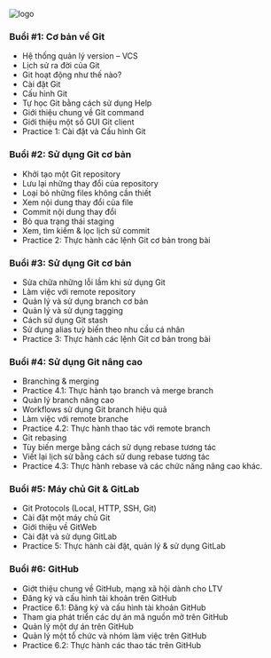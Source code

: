 ![logo](https://git-scm.com/images/logos/downloads/Git-Logo-2Color.png)

### Buổi #1: Cơ bản về Git
* Hệ thống quản lý version – VCS
* Lịch sử ra đời của Git
* Git hoạt động như thế nào?
* Cài đặt Git
* Cấu hình Git
* Tự học Git bằng cách sử dụng Help
* Giới thiệu chung về Git command
* Giới thiệu một số GUI Git client
* Practice 1: Cài đặt và Cấu hình Git

### Buổi #2: Sử dụng Git cơ bản
* Khởi tạo một Git repository
* Lưu lại những thay đổi của repository
* Loại bỏ những files không cần thiết
* Xem nội dung thay đổi của file
* Commit nội dung thay đổi
* Bỏ qua trạng thái staging
* Xem, tìm kiếm & lọc lịch sử commit
* Practice 2: Thực hành các lệnh Git cơ bản trong bài

### Buổi #3: Sử dụng Git cơ bản
* Sửa chữa những lỗi lầm khi sử dụng Git
* Làm việc với remote repository
* Quản lý và sử dụng branch cơ bản
* Quản lý và sử dụng tagging
* Cách sử dụng Git stash
* Sử dụng alias tuỳ biến theo nhu cầu cá nhân
* Practice 3: Thực hành các lệnh Git cơ bản trong bài

### Buổi #4: Sử dụng Git nâng cao
* Branching & merging
* Practice 4.1: Thực hành tạo branch và merge branch
* Quản lý branch nâng cao
* Workflows sử dụng Git branch hiệu quả
* Làm việc với remote branche
* Practice 4.2: Thực hành thao tác với remote branch
* Git rebasing
* Tùy biến merge bằng cách sử dụng rebase tương tác
* Viết lại lịch sử bằng cách sử dung rebase tương tác
* Practice 4.3: Thực hành rebase và các chức năng nâng cao khác.


### Buổi #5: Máy chủ Git & GitLab
* Git Protocols (Local, HTTP, SSH, Git)
* Cài đặt một máy chủ Git
* Giới thiệu về GitWeb
* Cài đặt và sử dụng GitLab
* Practice 5: Thực hành cài đặt, quản lý & sử dụng GitLab

### Buổi #6: GitHub
* Giớt thiệu chung về GitHub, mạng xã hội dành cho LTV
* Đăng ký và cấu hình tài khoản trên GitHub
* Practice 6.1: Đăng ký và cấu hình tài khoản GitHub
* Tham gia phát triển các dự án mã nguồn mở trên GitHub
* Quản lý một dự án trên GitHub
* Quản lý một tổ chức và nhóm làm việc trên GitHub
* Practice 6.2: Thực hành các thao tác trên GitHub
